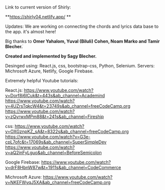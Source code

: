 Link to current version of Shirly:

**https://shirly04.netlify.app/
**

Updates:
We are working on connecting the chords and lyrics data base to the app.
it's almost here!

Big thanks to **Omer Yahalom, Yuval (Biluli) Cohen, Noam Marko and Tamir Blecher.ֿ**

**Created and implemented by Sagy Blecher.**

Desinged using: React.js, css, bootstrap-css, Python, Selenium.
Servers: Michrosoft Azure, Netlify, Google Firebase.



Extremely helpful Youtube tutorials:

React.js:
https://www.youtube.com/watch?v=Dorf8i6lCuk&t=443s&ab_channel=Academind
https://www.youtube.com/watch?v=4UZrsTqkcW4&t=23749s&ab_channel=freeCodeCamp.org
https://www.youtube.com/watch?v=zQyrwxMPm88&t=241s&ab_channel=Fireship

css:
https://www.youtube.com/watch?v=OXGznpKZ_sA&t=8322s&ab_channel=freeCodeCamp.org
https://www.youtube.com/watch?v=G3e-cpL7ofc&t=17069s&ab_channel=SuperSimpleDev
https://www.youtube.com/watch?v=aQ2inFyLguo&ab_channel=BeforeSemicolon

Google Firebase:
https://www.youtube.com/watch?v=drF8HbnW87w&t=1911s&ab_channel=CodeCommerce

Michrosoft Azure:
https://www.youtube.com/watch?v=NKEFWyqJ5XA&ab_channel=freeCodeCamp.org
